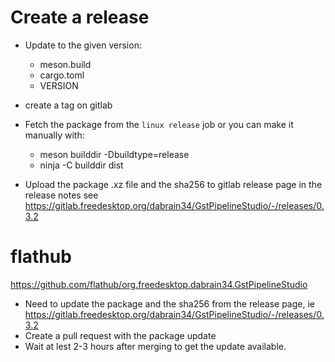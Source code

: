 # Create a release

- Update to the given version:
  - meson.build
  - cargo.toml
  - VERSION

- create a tag on gitlab
- Fetch the package from the `linux release` job or you can make it manually with:
  - meson builddir -Dbuildtype=release
  - ninja -C builddir dist
- Upload the package .xz file and the sha256 to gitlab release page in the release notes
see https://gitlab.freedesktop.org/dabrain34/GstPipelineStudio/-/releases/0.3.2

# flathub

https://github.com/flathub/org.freedesktop.dabrain34.GstPipelineStudio

  - Need to update the package and the sha256 from the release page, ie https://gitlab.freedesktop.org/dabrain34/GstPipelineStudio/-/releases/0.3.2
  - Create a pull request with the package update
  - Wait at lest 2-3 hours after merging to get the update available.
